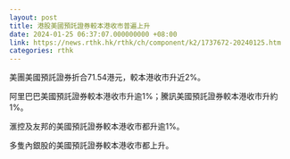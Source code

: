 ```yaml
---
layout: post
title: 港股美國預託證券較本港收市普遍上升
date: 2024-01-25 06:37:07.000000000 +08:00
link: https://news.rthk.hk/rthk/ch/component/k2/1737672-20240125.htm
categories: rthk
---
```


美團美國預託證券折合71.54港元，較本港收市升近2%。

阿里巴巴美國預託證券較本港收市升逾1%；騰訊美國預託證券較本港收市升約1%。

滙控及友邦的美國預託證券較本港收市都升逾1%。

多隻內銀股的美國預託證券較本港收市都上升。
